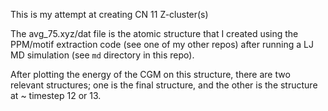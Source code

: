 This is my attempt at creating CN 11 Z-cluster(s)

The avg\_75.xyz/dat file is the atomic structure that I created using the PPM/motif extraction code (see one of my other repos) after running a LJ MD simulation (see `md` directory in this repo).

After plotting the energy of the CGM on this structure, there are two relevant structures; one is the final structure, and the other is the structure at ~ timestep 12 or 13.
